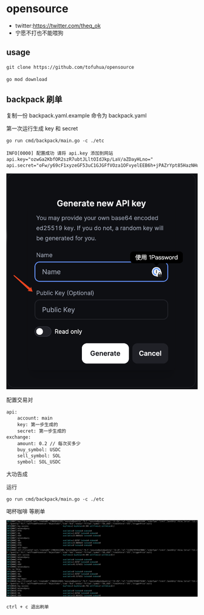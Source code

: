 # opensource
- twitter:https://twitter.com/theq_ok
- 宁愿不打也不能喂狗 


## usage

```
git clone https://github.com/tofuhua/opensource

go mod download
```

## backpack 刷单

复制一份 backpack.yaml.example 命令为 backpack.yaml


第一次运行生成 key 和 secret

```
go run cmd/backpack/main.go -c ./etc

INFO[0000] 配置成功 请将 api.key 添加到网站                         
api.key="ozwGa2KbfOR2szR7ubtJLltOIdJkp/LaV/aZDayHLno=" 
api.secret="oFw/y69cF1xyzeGF53uC1GJGFfVOza1OFvyelEEB6h+jPAZrYpt85HazNHu5u0kuW04h0mSn8tpX9pkNrIcueg=="
```


![设置api key](images/backpack/backpack_input_key.png)

配置交易对

```
api:
    account: main
    key: 第一步生成的
    secret: 第一步生成的
exchange:
    amount: 0.2 // 每次买多少
    buy_symbol: USDC
    sell_symbol: SOL
    symbol: SOL_USDC

```

大功告成

运行
```
go run cmd/backpack/main.go -c ./etc
```

喝杯咖啡 等刷单


![start](images/backpack/backpack_start.png)


```
ctrl + c 退出刷单
```